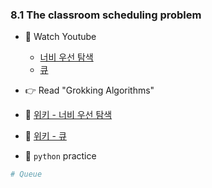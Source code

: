 ### 8.1 The classroom scheduling problem


- 🍒 Watch Youtube
    - [너비 우선 탐색](https://www.youtube.com/watch?v=mQVW8DoT8NY)
    - [큐](https://www.youtube.com/watch?v=Nk_dGScimz8)
    
    

- 👉 Read "Grokking Algorithms"


- 🍑 [위키 - 너비 우선 탐색](https://ko.wikipedia.org/wiki/%EB%84%88%EB%B9%84_%EC%9A%B0%EC%84%A0_%ED%83%90%EC%83%89)
- 🍑 [위키 - 큐](https://ko.wikipedia.org/wiki/%ED%81%90_(%EC%9E%90%EB%A3%8C_%EA%B5%AC%EC%A1%B0))


- 🐍 `python` practice


```python
# Queue


```
